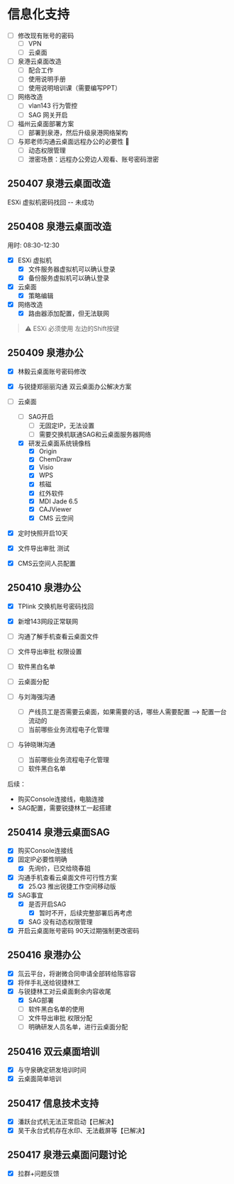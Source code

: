 # 信息化支持

- [ ] 修改现有账号的密码
  - [ ] VPN
  - [ ] 云桌面
- [ ] 泉港云桌面改造
  - [ ] 配合工作
  - [ ] 使用说明手册
  - [ ] 使用说明培训课（需要编写PPT）
- [ ] 网络改造
  - [ ] vlan143 行为管控
  - [ ] SAG 网关开启
- [ ] 福州云桌面部署方案
  - [ ] 部署到泉港，然后升级泉港网络架构
- [ ] 与郑老师沟通云桌面远程办公的必要性 🛑
  - [ ] 动态权限管理
  - [ ] 泄密场景：远程办公旁边人观看、账号密码泄密

## 250407 泉港云桌面改造

ESXi 虚拟机密码找回 -- 未成功

## 250408 泉港云桌面改造

用时: 08:30-12:30

- [x] ESXi 虚拟机
  - [x] 文件服务器虚拟机可以确认登录
  - [x] 备份服务虚拟机可以确认登录
- [x] 云桌面
  - [x] 策略编辑
- [x] 网络改造
  - [x] 路由器添加配置，但无法联网

> ⚠️
> ESXi 必须使用 左边的Shift按键

## 250409 泉港办公

- [x] 林毅云桌面账号密码修改
- [x] 与锐捷郑丽丽沟通 双云桌面办公解决方案

- [ ] 云桌面
  - [ ] SAG开启
    - [ ] 无固定IP，无法设置
    - [ ] 需要交换机联通SAG和云桌面服务器网络
  - [x] 研发云桌面系统镜像档
    - [x] Origin
    - [x] ChemDraw
    - [x] Visio
    - [x] WPS
    - [x] 核磁
    - [x] 红外软件
    - [x] MDI Jade 6.5
    - [x] CAJViewer
    - [x] CMS 云空间
- [x] 定时快照开启10天
- [x] 文件导出审批 测试
- [x] CMS云空间人员配置

## 250410 泉港办公

- [x] TPlink 交换机账号密码找回
- [x] 新增143网段正常联网
- [ ] 沟通了解手机查看云桌面文件
- [ ] 文件导出审批 权限设置
- [ ] 软件黑白名单
- [ ] 云桌面分配

- [ ] 与刘海强沟通
  - [ ] 产线员工是否需要云桌面，如果需要的话，哪些人需要配置 --> 配置一台流动的
  - [ ] 当前哪些业务流程电子化管理
- [ ] 与钟晓琳沟通
  - [ ] 当前哪些业务流程电子化管理
  - [ ] 软件黑白名单

后续：

- 购买Console连接线，电脑连接
- SAG配置，需要锐捷林工一起搭建

## 250414 泉港云桌面SAG

- [x] 购买Console连接线
- [x] 固定IP必要性明确
  - [x] 先询价，已交给晓春姐
- [x] 沟通手机查看云桌面文件可行性方案
  - [x] 25.Q3 推出锐捷工作空间移动版
- [x] SAG事宜
  - [x] 是否开启SAG
    - [x] 暂时不开，后续完整部署后再考虑
  - [x] SAG 没有动态权限管理
- [x] 开启云桌面账号密码 90天过期强制更改密码

## 250416 泉港办公

- [x] 氚云平台，将谢微合同申请全部转给陈容容
- [x] 将伴手礼送给锐捷林工
- [x] 与锐捷林工对云桌面剩余内容收尾
  - [x] SAG部署
  - [ ] 软件黑白名单的使用
  - [ ] 文件导出审批 权限分配
  - [ ] 明确研发人员名单，进行云桌面分配

## 250416 双云桌面培训

- [x] 与守泉确定研发培训时间
- [x] 云桌面简单培训

## 250417 信息技术支持

- [x] 潘跃台式机无法正常启动【已解决】
- [x] 吴干永台式机存在水印、无法截屏等【已解决】

## 250417 泉港云桌面问题讨论

- [x] 拉群+问题反馈
